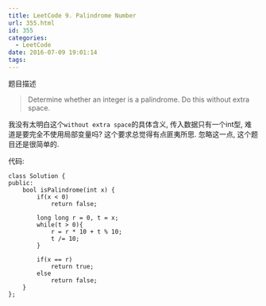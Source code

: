 ```yaml
---
title: LeetCode 9. Palindrome Number
url: 355.html
id: 355
categories:
  - LeetCode
date: 2016-07-09 19:01:14
tags:
---
```

题目描述

> Determine whether an integer is a palindrome. Do this without extra space.

我没有太明白这个`without extra space`的具体含义, 传入数据只有一个int型, 难道是要完全不使用局部变量吗? 这个要求总觉得有点匪夷所思. 忽略这一点, 这个题目还是很简单的.

代码:

    class Solution {
    public:
        bool isPalindrome(int x) {
            if(x < 0)
                return false;
            
            long long r = 0, t = x;
            while(t > 0){
                r = r * 10 + t % 10;
                t /= 10;
            }
            
            if(x == r)
                return true;
            else
                return false;
        }
    };
